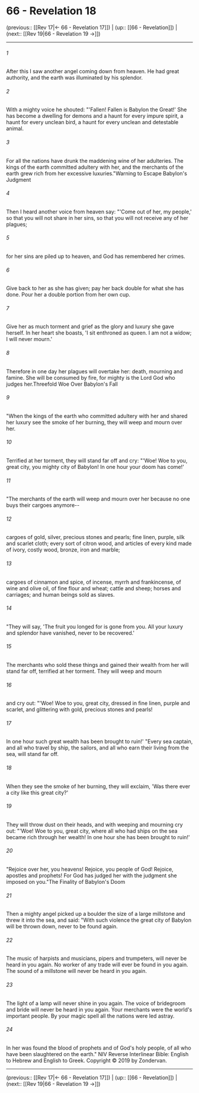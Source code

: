 # 66 - Revelation 18

(previous:: [[Rev 17|← 66 - Revelation 17]]) | (up:: [[66 - Revelation]]) | (next:: [[Rev 19|66 - Revelation 19 →]])

***


###### 1 
After this I saw another angel coming down from heaven. He had great authority, and the earth was illuminated by his splendor. 

###### 2 
With a mighty voice he shouted: "'Fallen! Fallen is Babylon the Great!' She has become a dwelling for demons and a haunt for every impure spirit, a haunt for every unclean bird, a haunt for every unclean and detestable animal. 

###### 3 
For all the nations have drunk the maddening wine of her adulteries. The kings of the earth committed adultery with her, and the merchants of the earth grew rich from her excessive luxuries."Warning to Escape Babylon's Judgment 

###### 4 
Then I heard another voice from heaven say: "'Come out of her, my people,' so that you will not share in her sins, so that you will not receive any of her plagues; 

###### 5 
for her sins are piled up to heaven, and God has remembered her crimes. 

###### 6 
Give back to her as she has given; pay her back double for what she has done. Pour her a double portion from her own cup. 

###### 7 
Give her as much torment and grief as the glory and luxury she gave herself. In her heart she boasts, 'I sit enthroned as queen. I am not a widow; I will never mourn.' 

###### 8 
Therefore in one day her plagues will overtake her: death, mourning and famine. She will be consumed by fire, for mighty is the Lord God who judges her.Threefold Woe Over Babylon's Fall 

###### 9 
"When the kings of the earth who committed adultery with her and shared her luxury see the smoke of her burning, they will weep and mourn over her. 

###### 10 
Terrified at her torment, they will stand far off and cry: "'Woe! Woe to you, great city, you mighty city of Babylon! In one hour your doom has come!' 

###### 11 
"The merchants of the earth will weep and mourn over her because no one buys their cargoes anymore-- 

###### 12 
cargoes of gold, silver, precious stones and pearls; fine linen, purple, silk and scarlet cloth; every sort of citron wood, and articles of every kind made of ivory, costly wood, bronze, iron and marble; 

###### 13 
cargoes of cinnamon and spice, of incense, myrrh and frankincense, of wine and olive oil, of fine flour and wheat; cattle and sheep; horses and carriages; and human beings sold as slaves. 

###### 14 
"They will say, 'The fruit you longed for is gone from you. All your luxury and splendor have vanished, never to be recovered.' 

###### 15 
The merchants who sold these things and gained their wealth from her will stand far off, terrified at her torment. They will weep and mourn 

###### 16 
and cry out: "'Woe! Woe to you, great city, dressed in fine linen, purple and scarlet, and glittering with gold, precious stones and pearls! 

###### 17 
In one hour such great wealth has been brought to ruin!' "Every sea captain, and all who travel by ship, the sailors, and all who earn their living from the sea, will stand far off. 

###### 18 
When they see the smoke of her burning, they will exclaim, 'Was there ever a city like this great city?' 

###### 19 
They will throw dust on their heads, and with weeping and mourning cry out: "'Woe! Woe to you, great city, where all who had ships on the sea became rich through her wealth! In one hour she has been brought to ruin!' 

###### 20 
"Rejoice over her, you heavens! Rejoice, you people of God! Rejoice, apostles and prophets! For God has judged her with the judgment she imposed on you."The Finality of Babylon's Doom 

###### 21 
Then a mighty angel picked up a boulder the size of a large millstone and threw it into the sea, and said: "With such violence the great city of Babylon will be thrown down, never to be found again. 

###### 22 
The music of harpists and musicians, pipers and trumpeters, will never be heard in you again. No worker of any trade will ever be found in you again. The sound of a millstone will never be heard in you again. 

###### 23 
The light of a lamp will never shine in you again. The voice of bridegroom and bride will never be heard in you again. Your merchants were the world's important people. By your magic spell all the nations were led astray. 

###### 24 
In her was found the blood of prophets and of God's holy people, of all who have been slaughtered on the earth." NIV Reverse Interlinear Bible: English to Hebrew and English to Greek. Copyright © 2019 by Zondervan.

***

(previous:: [[Rev 17|← 66 - Revelation 17]]) | (up:: [[66 - Revelation]]) | (next:: [[Rev 19|66 - Revelation 19 →]])
